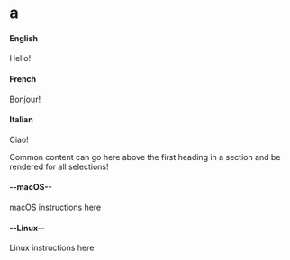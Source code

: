 # a

<!-- tabs:start -->

#### **English**

Hello!

#### **French**

Bonjour!

#### **Italian**

Ciao!

<!-- tabs:end -->

<!-- select:start -->
<!-- select-menu-labels: Operating System -->

Common content can go here above the first heading in a section and be rendered for all selections!

#### --macOS--

macOS instructions here

#### --Linux--

Linux instructions here

<!-- select:end -->